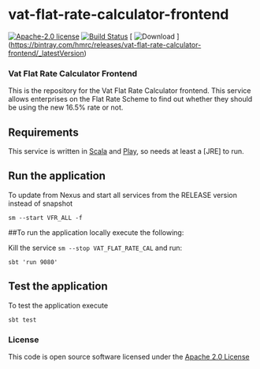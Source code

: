 # vat-flat-rate-calculator-frontend

[![Apache-2.0 license](http://img.shields.io/badge/license-Apache-brightgreen.svg)](http://www.apache.org/licenses/LICENSE-2.0.html)
[![Build Status](https://api.travis-ci.org/hmrc/vat-flat-rate-calculator-frontend.svg?branch=master)](https://travis-ci.org/hmrc/vat-flat-rate-calculator-frontend)
[ ![Download](https://api.bintray.com/packages/hmrc/releases/vat-flat-rate-calculator-frontend/images/download.svg) ]
(https://bintray.com/hmrc/releases/vat-flat-rate-calculator-frontend/_latestVersion)

### Vat Flat Rate Calculator Frontend

This is the repository for the Vat Flat Rate Calculator frontend. This service allows enterprises on the Flat Rate Scheme to find out whether they should be using the new 16.5% rate or not.

Requirements
------------

This service is written in [Scala](http://www.scala-lang.org/) and [Play](http://playframework.com/), so needs at least a [JRE] to run.


## Run the application


To update from Nexus and start all services from the RELEASE version instead of snapshot

```
sm --start VFR_ALL -f
```


##To run the application locally execute the following:

Kill the service ```sm --stop VAT_FLAT_RATE_CAL``` and run:
```
sbt 'run 9080'
```



## Test the application

To test the application execute

```
sbt test
```




### License

This code is open source software licensed under the [Apache 2.0 License]("http://www.apache.org/licenses/LICENSE-2.0.html")


